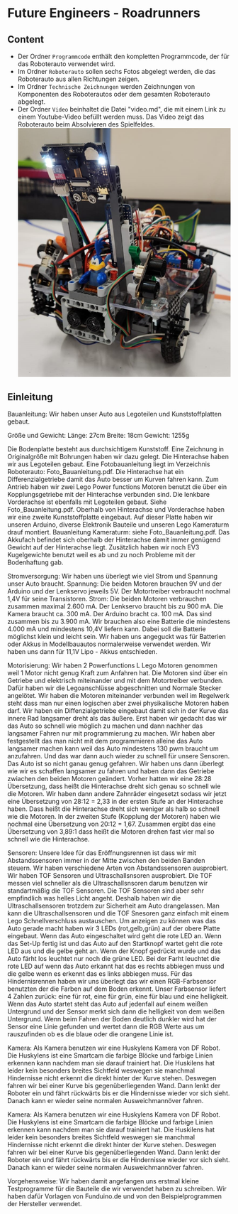 Future Engineers - Roadrunners
====


## Content

* Der Ordner `Programmcode` enthält den kompletten Programmcode, der für das Roboterauto verwendet wird.
* Im Ordner `Roboterauto` sollen sechs Fotos abgelegt werden, die das Roboterauto aus allen Richtungen zeigen.
* Im Ordner `Technische Zeichnungen` werden Zeichnungen von Komponenten des Roboterautos oder dem gesamten Roboterauto abgelegt.
* Der Ordner `Video` beinhaltet die Datei "video.md", die mit einem Link zu einem Youtube-Video befüllt werden muss. Das Video zeigt das Roboterauto beim Absolvieren des Spielfeldes.
![](Titelbild_Roadrunners.jpg)

## Einleitung

Bauanleitung:
Wir haben unser Auto aus Legoteilen und Kunststoffplatten gebaut.

Größe und Gewicht:
Länge: 27cm 
Breite: 18cm
Gewicht: 1255g

Die Bodenplatte besteht aus durchsichtigem Kunststoff. Eine Zeichnung in Originalgröße mit Bohrungen haben wir dazu gelegt. 
Die Hinterachse haben wir aus Legoteilen gebaut. Eine Fotobauanleitung liegt im Verzeichnis Roboterauto: Foto_Bauanleitung.pdf.
Die Hinterachse hat ein Differenzialgetriebe damit das Auto besser um Kurven fahren kann. Zum Antrieb haben wir zwei Lego Power functions Motoren benutzt die über ein Kopplungsgetriebe mit der Hinterachse verbunden sind.
Die lenkbare Vorderachse ist ebenfalls mit Legoteilen gebaut. Siehe Foto_Bauanleitung.pdf.
Oberhalb von Hinterachse und Vorderachse haben wir eine zweite Kunststoffplatte eingebaut. Auf dieser Platte haben wir unseren Arduino, diverse Elektronik Bauteile und unseren Lego Kameraturm drauf montiert.
Bauanleitung Kameraturm: siehe Foto_Bauanleitung.pdf.
Das Akkufach befindet sich oberhalb der Hinterachse damit immer genügend Gewicht auf der Hinterachse liegt. Zusätzlich haben wir noch EV3 Kugelgewichte benutzt weil es ab und zu noch Probleme mit der Bodenhaftung gab. 

Stromversorgung:
Wir haben uns überlegt wie viel Strom und Spannung unser Auto braucht.
Spannung:
Die beiden Motoren brauchen 9V und der Arduino und der Lenkservo jeweils 5V. Der Motortreiber verbraucht nochmal 1,4V für seine Transistoren.
Strom:
Die beiden Motoren verbrauchen zusammen maximal 2.600 mA.
Der Lenkservo braucht bis zu 900 mA.
Die Kamera braucht  ca. 300 mA.
Der Arduino bracht ca. 100 mA.
Das sind zusammen bis zu 3.900 mA.
Wir brauchen also eine Batterie die mindestens 4.000 mA und mindestens 10,4V liefern kann. Dabei soll die Batterie möglichst klein und leicht sein.
Wir haben uns angeguckt was für Batterien oder Akkus in Modellbauautos normalerweise verwendet werden. Wir haben uns dann für 11,1V Lipo - Akkus entschieden.

Motorisierung: 
Wir haben 2 Powerfunctions L Lego Motoren genommen weil 1 Motor nicht genug Kraft zum Anfahren hat.
Die Motoren sind über ein Getriebe und elektrisch miteinander und mit dem Motortreiber verbunden. Dafür haben wir die Legoanschlüsse abgeschnitten und Normale Stecker angelötet. Wir haben die Motoren miteinander verbunden weil im Regelwerk steht dass man nur einen
logischen aber zwei physikalische Motoren haben darf.
Wir haben ein Diffenzialgetriebe eingebaut damit sich in der Kurve das innere Rad langsamer dreht als das äußere.
Erst haben wir gedacht das wir das Auto so schnell wie möglich zu machen und dann nachher das langsamer Fahren nur mit programmierung zu machen. Wir haben aber festgestellt das man nicht mit dem programmieren alleine das Auto langsamer
machen kann weil das Auto mindestens 130 pwm braucht um anzufahren. Und das war dann auch wieder zu schnell für unsere Sensoren. Das Auto ist so nicht ganau genug gefahren. Wir haben uns dann überlegt wie wir es schaffen
langsamer zu fahren und haben dann das Getriebe zwiachen den beiden Motoren geändert. Vorher hatten wir eine 28:28 Übersetzung, dass heißt die Hinterachse dreht sich genau so schnell wie die Motoren. Wir haben dann andere
Zahnräder eingesetzt sodass wir jetzt eine Übersetzung von 28:12 = 2,33 in der ersten Stufe an der Hinterachse haben. Dass heißt die Hinterachse dreht sich weniger als halb so schnell wie die Motoren. In der zweiten Stufe (Kopplung der Motoren) haben wie nochmal eine Übersetzung von 20:12 = 1,67. Zusammen ergibt das eine Übersetzung von 3,89:1 dass heißt die Motoren drehen fast vier mal so schnell wie die Hinterachse.


Sensoren:
Unsere Idee für das Eröffnungsrennen ist dass wir mit Abstandssensoren immer in der Mitte zwischen den beiden Banden steuern. Wir haben verschiedene Arten von Abstandssensoren ausprobiert.
Wir haben TOF Sensoren und Ultraschallsnsoren ausprobiert. Die TOF messen viel schneller als die Ultraschallsnsoren darum benutzen wir standartmäßig die TOF Sensoren. Die TOF Sensoren sind aber sehr empfindlich was
helles Licht angeht. Deshalb haben wir die Ultraschallsensoren trotzdem zur Sicherheit am Auto drangelassen. Man kann die Ultraschallsensoren und die TOF Snesoren ganz einfach mit einem Lego Schnellverschluss austauschen.
Um anzeigen zu können was das Auto gerade macht haben wir 3 LEDs (rot,gelb,grün) auf der obere Platte eingebaut. Wenn das Auto eingeschaltet wird geht die rote LED an. Wenn das Set-Up fertig ist und das Auto auf den
Startknopf wartet geht die rote LED aus und die gelbe geht an. Wenn der Knopf gedrückt wurde und das Auto färht los leuchtet nur noch die grüne LED. Bei der Farht leuchtet die rote LED auf wenn das Auto erkannt hat das es rechts
abbiegen muss und die gelbe wenn es erkennt das es links abbiegen muss.
Für das Hindernisrennen haben wir uns überlegt das wir einen RGB-Farbsensor benutzten der die Farben auf dem Boden erkennt. Unser Farbsensor liefert 4 Zahlen zurück: eine für rot, eine für grün, eine für blau und eine 
helligkeit. Wenn das Auto startet steht das Auto auf jedenfall auf einem weißen Untergrund und der Sensor merkt sich dann die helligkeit von dem weißen Untergrund. Wenn beim Fahren der Boden deutlich dunkler wird
hat der Sensor eine Linie gefunden und wertet dann die RGB Werte aus um rauszufinden ob es die blaue oder die orangene Linie ist. 

Kamera:
Als Kamera benutzen wir eine Huskylens Kamera von DF Robot. Die Huskylens ist eine Smartcam die farbige Blöcke und farbige Linien erkennen kann nachdem man sie darauf trainiert hat. Die Huskilens hat leider kein
besonders breites Sichtfeld weswegen sie manchmal Hindernisse nicht erkennt die direkt hinter der Kurve stehen. Deswegen fahren wir bei einer Kurve bis gegenüberliegenden Wand. Dann lenkt der Roboter ein und fährt rückwärts bis er die Hindernisse wieder vor sich sieht.
Danach kann er wieder seine normalen Ausweichmannöver fahren.


Kamera:
Als Kamera benutzen wir eine Huskylens Kamera von DF Robot. Die Huskylens ist eine Smartcam die farbige Blöcke und farbige Linien erkennen kann nachdem man sie darauf trainiert hat. Die Huskilens hat leider kein
besonders breites Sichtfeld weswegen sie manchmal Hindernisse nicht erkennt die direkt hinter der Kurve stehen. Deswegen fahren wir bei einer Kurve bis gegenüberliegenden Wand. Dann lenkt der Roboter ein und fährt rückwärts bis er die Hindernisse wieder vor sich sieht.
Danach kann er wieder seine normalen Ausweichmannöver fahren.

Vorgehensweise:
Wir haben damit angefangen uns erstmal kleine Testprogramme für die Bauteile die wir verwendet haben zu schreiben. Wir haben dafür Vorlagen von Funduino.de und von den Beispielprogrammen der Hersteller verwendet.

